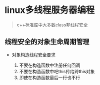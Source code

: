 # linux多线程服务器编程

> c++标准库中大多数class非线程安全

## 线程安全的对象生命周期管理

- 对象构造线程安全要求

  1. 不要在构造函数中注册任何回调
  2. 不要在构造函数中吧this传给跨this对象
  3. 即使在构造函数最后一行也不行

  

